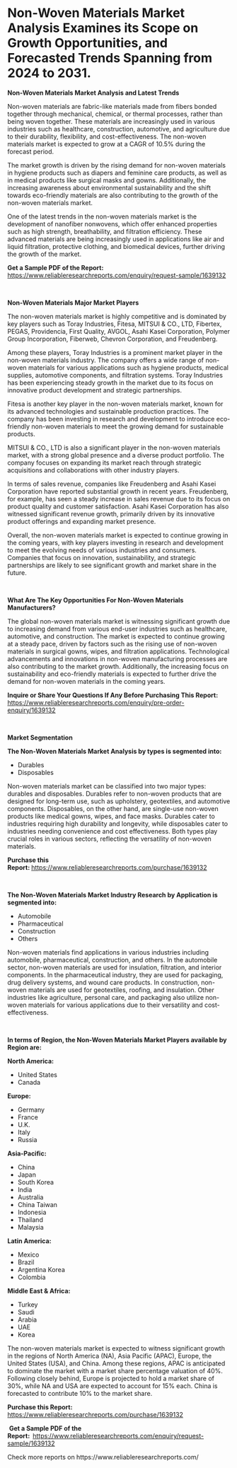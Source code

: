 <p><h1>Non-Woven Materials Market Analysis Examines its Scope on Growth Opportunities, and Forecasted Trends Spanning from 2024 to 2031.</h1></p><p><strong>Non-Woven Materials Market Analysis and Latest Trends</strong></p>
<p><p>Non-woven materials are fabric-like materials made from fibers bonded together through mechanical, chemical, or thermal processes, rather than being woven together. These materials are increasingly used in various industries such as healthcare, construction, automotive, and agriculture due to their durability, flexibility, and cost-effectiveness. The non-woven materials market is expected to grow at a CAGR of 10.5% during the forecast period.</p><p>The market growth is driven by the rising demand for non-woven materials in hygiene products such as diapers and feminine care products, as well as in medical products like surgical masks and gowns. Additionally, the increasing awareness about environmental sustainability and the shift towards eco-friendly materials are also contributing to the growth of the non-woven materials market.</p><p>One of the latest trends in the non-woven materials market is the development of nanofiber nonwovens, which offer enhanced properties such as high strength, breathability, and filtration efficiency. These advanced materials are being increasingly used in applications like air and liquid filtration, protective clothing, and biomedical devices, further driving the growth of the market.</p></p>
<p><strong>Get a Sample PDF of the Report:&nbsp;</strong> <a href="https://www.reliableresearchreports.com/enquiry/request-sample/1639132">https://www.reliableresearchreports.com/enquiry/request-sample/1639132</a></p>
<p>&nbsp;</p>
<p><strong>Non-Woven Materials Major Market Players</strong></p>
<p><p>The non-woven materials market is highly competitive and is dominated by key players such as Toray Industries, Fitesa, MITSUI & CO., LTD, Fibertex, PEGAS, Providencia, First Quality, AVGOL, Asahi Kasei Corporation, Polymer Group Incorporation, Fiberweb, Chevron Corporation, and Freudenberg.</p><p>Among these players, Toray Industries is a prominent market player in the non-woven materials industry. The company offers a wide range of non-woven materials for various applications such as hygiene products, medical supplies, automotive components, and filtration systems. Toray Industries has been experiencing steady growth in the market due to its focus on innovative product development and strategic partnerships.</p><p>Fitesa is another key player in the non-woven materials market, known for its advanced technologies and sustainable production practices. The company has been investing in research and development to introduce eco-friendly non-woven materials to meet the growing demand for sustainable products.</p><p>MITSUI & CO., LTD is also a significant player in the non-woven materials market, with a strong global presence and a diverse product portfolio. The company focuses on expanding its market reach through strategic acquisitions and collaborations with other industry players.</p><p>In terms of sales revenue, companies like Freudenberg and Asahi Kasei Corporation have reported substantial growth in recent years. Freudenberg, for example, has seen a steady increase in sales revenue due to its focus on product quality and customer satisfaction. Asahi Kasei Corporation has also witnessed significant revenue growth, primarily driven by its innovative product offerings and expanding market presence.</p><p>Overall, the non-woven materials market is expected to continue growing in the coming years, with key players investing in research and development to meet the evolving needs of various industries and consumers. Companies that focus on innovation, sustainability, and strategic partnerships are likely to see significant growth and market share in the future.</p></p>
<p>&nbsp;</p>
<p><strong>What Are The Key Opportunities For Non-Woven Materials Manufacturers?</strong></p>
<p><p>The global non-woven materials market is witnessing significant growth due to increasing demand from various end-user industries such as healthcare, automotive, and construction. The market is expected to continue growing at a steady pace, driven by factors such as the rising use of non-woven materials in surgical gowns, wipes, and filtration applications. Technological advancements and innovations in non-woven manufacturing processes are also contributing to the market growth. Additionally, the increasing focus on sustainability and eco-friendly materials is expected to further drive the demand for non-woven materials in the coming years.</p></p>
<p><strong>Inquire or Share Your Questions If Any Before Purchasing This Report:</strong> <a href="https://www.reliableresearchreports.com/enquiry/pre-order-enquiry/1639132">https://www.reliableresearchreports.com/enquiry/pre-order-enquiry/1639132</a></p>
<p>&nbsp;</p>
<p><strong>Market Segmentation</strong></p>
<p><strong>The Non-Woven Materials Market Analysis by types is segmented into:</strong></p>
<p><ul><li>Durables</li><li>Disposables</li></ul></p>
<p><p>Non-woven materials market can be classified into two major types: durables and disposables. Durables refer to non-woven products that are designed for long-term use, such as upholstery, geotextiles, and automotive components. Disposables, on the other hand, are single-use non-woven products like medical gowns, wipes, and face masks. Durables cater to industries requiring high durability and longevity, while disposables cater to industries needing convenience and cost effectiveness. Both types play crucial roles in various sectors, reflecting the versatility of non-woven materials.</p></p>
<p><strong>Purchase this Report:&nbsp;</strong><a href="https://www.reliableresearchreports.com/purchase/1639132">https://www.reliableresearchreports.com/purchase/1639132</a></p>
<p>&nbsp;</p>
<p><strong>The Non-Woven Materials Market Industry Research by Application is segmented into:</strong></p>
<p><ul><li>Automobile</li><li>Pharmaceutical</li><li>Construction</li><li>Others</li></ul></p>
<p><p>Non-woven materials find applications in various industries including automobile, pharmaceutical, construction, and others. In the automobile sector, non-woven materials are used for insulation, filtration, and interior components. In the pharmaceutical industry, they are used for packaging, drug delivery systems, and wound care products. In construction, non-woven materials are used for geotextiles, roofing, and insulation. Other industries like agriculture, personal care, and packaging also utilize non-woven materials for various applications due to their versatility and cost-effectiveness.</p></p>
<p>&nbsp;</p>
<p><strong>In terms of Region, the Non-Woven Materials Market Players available by Region are:</strong></p>
<p>
    <p> <strong> North America: </strong>
        <ul>
            <li>United States</li>
            <li>Canada</li>
        </ul>
        </p> 
    <p> <strong> Europe: </strong>
        <ul>
            <li>Germany</li>
            <li>France</li>
            <li>U.K.</li>
            <li>Italy</li>
            <li>Russia</li>
        </ul>
        </p> 
    <p> <strong> Asia-Pacific: </strong>
        <ul>
            <li>China</li>
            <li>Japan</li>
            <li>South Korea</li>
            <li>India</li>
            <li>Australia</li>
            <li>China Taiwan</li>
            <li>Indonesia</li>
            <li>Thailand</li>
            <li>Malaysia</li>
        </ul>
        </p> 
    <p> <strong> Latin America: </strong>
        <ul>
            <li>Mexico</li>
            <li>Brazil</li>
            <li>Argentina Korea</li>
            <li>Colombia</li>
        </ul>
        </p> 
    <p> <strong> Middle East & Africa: </strong>
        <ul>
            <li>Turkey</li>
            <li>Saudi</li>
            <li>Arabia</li>
            <li>UAE</li>
            <li>Korea</li>
        </ul>
    </p>
    </p>
<p><p>The non-woven materials market is expected to witness significant growth in the regions of North America (NA), Asia Pacific (APAC), Europe, the United States (USA), and China. Among these regions, APAC is anticipated to dominate the market with a market share percentage valuation of 40%. Following closely behind, Europe is projected to hold a market share of 30%, while NA and USA are expected to account for 15% each. China is forecasted to contribute 10% to the market share.</p></p>
<p><strong>Purchase this Report: </strong><a href="https://www.reliableresearchreports.com/purchase/1639132">https://www.reliableresearchreports.com/purchase/1639132</a></p>
<p>&nbsp;<strong>Get a Sample PDF of the Report:&nbsp;&nbsp;</strong><a href="https://www.reliableresearchreports.com/enquiry/request-sample/1639132">https://www.reliableresearchreports.com/enquiry/request-sample/1639132</a></p>
<p><strong></strong></p>
<p>Check more reports on https://www.reliableresearchreports.com/</p>